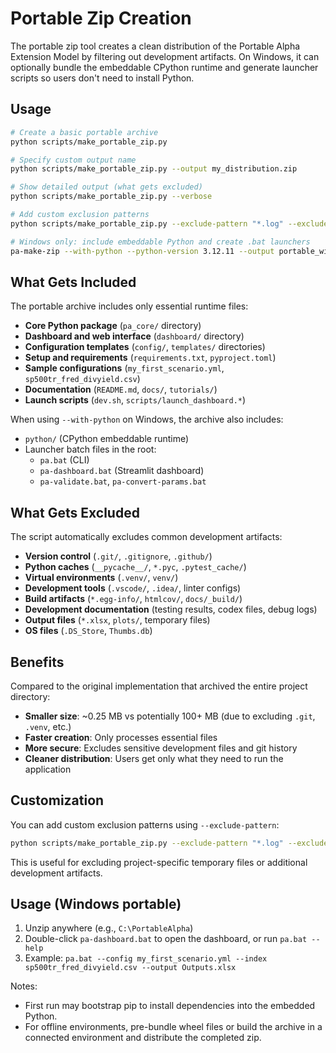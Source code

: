 # Portable Zip Creation

The portable zip tool creates a clean distribution of the Portable Alpha Extension Model by filtering out development artifacts. On Windows, it can optionally bundle the embeddable CPython runtime and generate launcher scripts so users don't need to install Python.

## Usage

```bash
# Create a basic portable archive
python scripts/make_portable_zip.py

# Specify custom output name
python scripts/make_portable_zip.py --output my_distribution.zip

# Show detailed output (what gets excluded)
python scripts/make_portable_zip.py --verbose

# Add custom exclusion patterns
python scripts/make_portable_zip.py --exclude-pattern "*.log" --exclude-pattern "temp_*"

# Windows only: include embeddable Python and create .bat launchers
pa-make-zip --with-python --python-version 3.12.11 --output portable_windows.zip
```

## What Gets Included

The portable archive includes only essential runtime files:

- **Core Python package** (`pa_core/` directory)
- **Dashboard and web interface** (`dashboard/` directory)  
- **Configuration templates** (`config/`, `templates/` directories)
- **Setup and requirements** (`requirements.txt`, `pyproject.toml`)
- **Sample configurations** (`my_first_scenario.yml`, `sp500tr_fred_divyield.csv`)
- **Documentation** (`README.md`, `docs/`, `tutorials/`)
- **Launch scripts** (`dev.sh`, `scripts/launch_dashboard.*`)

When using `--with-python` on Windows, the archive also includes:

- `python/` (CPython embeddable runtime)
- Launcher batch files in the root:
	- `pa.bat` (CLI)
	- `pa-dashboard.bat` (Streamlit dashboard)
	- `pa-validate.bat`, `pa-convert-params.bat`

## What Gets Excluded

The script automatically excludes common development artifacts:

- **Version control** (`.git/`, `.gitignore`, `.github/`)
- **Python caches** (`__pycache__/`, `*.pyc`, `.pytest_cache/`)
- **Virtual environments** (`.venv/`, `venv/`)
- **Development tools** (`.vscode/`, `.idea/`, linter configs)
- **Build artifacts** (`*.egg-info/`, `htmlcov/`, `docs/_build/`)
- **Development documentation** (testing results, codex files, debug logs)
- **Output files** (`*.xlsx`, `plots/`, temporary files)
- **OS files** (`.DS_Store`, `Thumbs.db`)

## Benefits

Compared to the original implementation that archived the entire project directory:

- **Smaller size**: ~0.25 MB vs potentially 100+ MB (due to excluding `.git`, `.venv`, etc.)
- **Faster creation**: Only processes essential files
- **More secure**: Excludes sensitive development files and git history
- **Cleaner distribution**: Users get only what they need to run the application

## Customization

You can add custom exclusion patterns using `--exclude-pattern`:

```bash
python scripts/make_portable_zip.py --exclude-pattern "*.log" --exclude-pattern "debug_*"
```

This is useful for excluding project-specific temporary files or additional development artifacts.

## Usage (Windows portable)

1. Unzip anywhere (e.g., `C:\PortableAlpha`)
2. Double-click `pa-dashboard.bat` to open the dashboard, or run `pa.bat --help`
3. Example:
	`pa.bat --config my_first_scenario.yml --index sp500tr_fred_divyield.csv --output Outputs.xlsx`

Notes:
- First run may bootstrap pip to install dependencies into the embedded Python.
- For offline environments, pre-bundle wheel files or build the archive in a connected environment and distribute the completed zip.